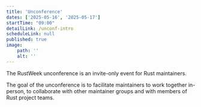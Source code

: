 ```yaml
---
title: 'Unconference'
dates: ['2025-05-16', '2025-05-17']
startTime: "09:00"
detailLink: /unconf-intro
scheduleLink: null
published: true
image:
    path: ''
    alt: ''
---
```


The RustWeek unconference is an invite-only event for Rust maintainers.

The goal of the unconference is to facilitate maintainers to work together in-person, to collaborate with other maintainer groups and with members of Rust project teams.
